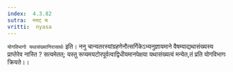 ```yaml
---
index:  4.3.82
sutra:  मयट् च
vritti:  nyasa
---
```


`योगविभागो यथासंख्यानिरासार्थः` इति। ननु चान्यतरस्यांग्रहणेनौत्सर्गिकेऽभ्यनुज्ञायमाने वैषम्याद्यथासंख्यस्य प्राप्तेरेव नास्ति ? सत्यमेतत्; यस्तु रूप्यमयटोरपूर्वत्वाद्विधीयमानपेक्षया यथासंख्यत्वं मन्येत,तं प्रति योगविभागः क्रियते।।

